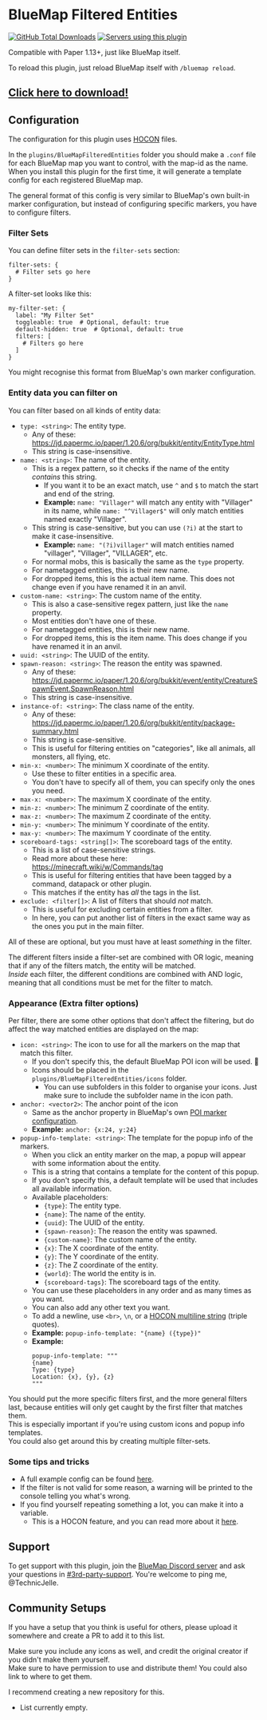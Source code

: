 # BlueMap Filtered Entities

[![GitHub Total Downloads](https://img.shields.io/github/downloads/TechnicJelle/BlueMapFilteredEntities/total?label=Downloads&color=success "Click here to download the plugin")](https://github.com/TechnicJelle/BlueMapFilteredEntities/releases/latest)
[![Servers using this plugin](https://img.shields.io/bstats/servers/21976?label=Servers)](https://bstats.org/plugin/bukkit/BlueMap%20Filtered%20Entities/21976)

Compatible with Paper 1.13+, just like BlueMap itself.

To reload this plugin, just reload BlueMap itself with `/bluemap reload`.

## [Click here to download!](../../releases/latest)

## Configuration
The configuration for this plugin uses [HOCON](https://github.com/lightbend/config/blob/main/HOCON.md) files.

In the `plugins/BlueMapFilteredEntities` folder you should make a `.conf` file for each BlueMap map you want to control,
with the map-id as the name.\
When you install this plugin for the first time, it will generate a template config for each registered BlueMap map.

The general format of this config is very similar to BlueMap's own built-in marker configuration,
but instead of configuring specific markers, you have to configure filters.

### Filter Sets
You can define filter sets in the `filter-sets` section:
```hocon
filter-sets: {
  # Filter sets go here
}
```

A filter-set looks like this:
```hocon
my-filter-set: {
  label: "My Filter Set"
  toggleable: true  # Optional, default: true
  default-hidden: true  # Optional, default: true
  filters: [
    # Filters go here
  ]
}
```
You might recognise this format from BlueMap's own marker configuration.

### Entity data you can filter on
You can filter based on all kinds of entity data:
- `type: <string>`: The entity type.
  - Any of these: https://jd.papermc.io/paper/1.20.6/org/bukkit/entity/EntityType.html
  - This string is case-insensitive.
- `name: <string>`: The name of the entity.
  - This is a regex pattern, so it checks if the name of the entity _contains_ this string.
    - If you want it to be an exact match, use `^` and `$` to match the start and end of the string.
    - **Example:** `name: "Villager"` will match any entity with "Villager" in its name,
      while `name: "^Villager$"` will only match entities named exactly "Villager".
  - This string is case-sensitive, but you can use `(?i)` at the start to make it case-insensitive.
    - **Example:** `name: "(?i)villager"` will match entities named "villager", "Villager", "VILLAGER", etc.
  - For normal mobs, this is basically the same as the `type` property.
  - For nametagged entities, this is their new name.
  - For dropped items, this is the actual item name.
    This does not change even if you have renamed it in an anvil. 
- `custom-name: <string>`: The custom name of the entity.
  - This is also a case-sensitive regex pattern, just like the `name` property.
  - Most entities don't have one of these.
  - For nametagged entities, this is their new name.
  - For dropped items, this is the item name.
    This does change if you have renamed it in an anvil.
- `uuid: <string>`: The UUID of the entity.
- `spawn-reason: <string>`: The reason the entity was spawned.
  - Any of these: https://jd.papermc.io/paper/1.20.6/org/bukkit/event/entity/CreatureSpawnEvent.SpawnReason.html
  - This string is case-insensitive.
- `instance-of: <string>`: The class name of the entity.
  - Any of these: https://jd.papermc.io/paper/1.20.6/org/bukkit/entity/package-summary.html
  - This string is case-sensitive.
  - This is useful for filtering entities on "categories", like all animals, all monsters, all flying, etc.
- `min-x: <number>`: The minimum X coordinate of the entity.
  - Use these to filter entities in a specific area.
  - You don't have to specify all of them, you can specify only the ones you need.
- `max-x: <number>`: The maximum X coordinate of the entity.
- `min-z: <number>`: The minimum Z coordinate of the entity.
- `max-z: <number>`: The maximum Z coordinate of the entity.
- `min-y: <number>`: The minimum Y coordinate of the entity.
- `max-y: <number>`: The maximum Y coordinate of the entity.
- `scoreboard-tags: <string[]>`: The scoreboard tags of the entity.
  - This is a list of case-sensitive strings.
  - Read more about these here: https://minecraft.wiki/w/Commands/tag
  - This is useful for filtering entities that have been tagged by a command, datapack or other plugin.
  - This matches if the entity has _all_ the tags in the list.
- `exclude: <filter[]>`: A list of filters that should _not_ match.
  - This is useful for excluding certain entities from a filter.
  - In here, you can put another list of filters
    in the exact same way as the ones you put in the main filter.

All of these are optional, but you must have at least _something_ in the filter.

The different filters inside a filter-set are combined with OR logic,
meaning that if any of the filters match, the entity will be matched.\
_Inside_ each filter, the different conditions are combined with AND logic,
meaning that all conditions must be met for the filter to match.

### Appearance (Extra filter options)
Per filter, there are some other options that don't affect the filtering,
but do affect the way matched entities are displayed on the map:
- `icon: <string>`: The icon to use for all the markers on the map that match this filter.
  - If you don't specify this, the default BlueMap POI icon will be used. 📍
  - Icons should be placed in the `plugins/BlueMapFilteredEntities/icons` folder.
    - You can use subfolders in this folder to organise your icons.
      Just make sure to include the subfolder name in the icon path.
- `anchor: <vector2>`: The anchor point of the icon
  - Same as the anchor property in BlueMap's own [POI marker configuration](https://bluemap.bluecolored.de/wiki/customization/Markers.html#poi-markers).
  - **Example:** `anchor: {x:24, y:24}`
- `popup-info-template: <string>`: The template for the popup info of the markers.
  - When you click an entity marker on the map, a popup will appear with some information about the entity.
  - This is a string that contains a template for the content of this popup.
  - If you don't specify this, a default template will be used that includes all available information.
  - Available placeholders:
    - `{type}`: The entity type.
    - `{name}`: The name of the entity.
    - `{uuid}`: The UUID of the entity.
    - `{spawn-reason}`: The reason the entity was spawned.
    - `{custom-name}`: The custom name of the entity.
    - `{x}`: The X coordinate of the entity.
    - `{y}`: The Y coordinate of the entity.
    - `{z}`: The Z coordinate of the entity.
    - `{world}`: The world the entity is in.
    - `{scoreboard-tags}`: The scoreboard tags of the entity.
  - You can use these placeholders in any order and as many times as you want.
  - You can also add any other text you want.
  - To add a newline, use `<br>`, `\n`,
    or a [HOCON multiline string](https://github.com/lightbend/config/blob/main/HOCON.md#multi-line-strings) (triple quotes).
  - **Example:** `popup-info-template: "{name} ({type})"`
  - **Example:**
    ```hocon
    popup-info-template: """
    {name}
    Type: {type}
    Location: {x}, {y}, {z}
    """
    ```

You should put the more specific filters first, and the more general filters last,
because entities will only get caught by the first filter that matches them.\
This is especially important if you're using custom icons and popup info templates.\
You could also get around this by creating multiple filter-sets.


### Some tips and tricks
- A full example config can be found [here](https://github.com/TechnicJelle/BlueMapFilteredEntities/blob/main/example.conf).
- If the filter is not valid for some reason, a warning will be printed to the console telling you what's wrong.
- If you find yourself repeating something a lot, you can make it into a variable.
  - This is a HOCON feature, and you can read more about it [here](https://github.com/lightbend/config/blob/main/HOCON.md#substitutions).

## Support
To get support with this plugin, join the [BlueMap Discord server](https://bluecolo.red/map-discord)
and ask your questions in [#3rd-party-support](https://discord.com/channels/665868367416131594/863844716047106068).
You're welcome to ping me, @TechnicJelle.

## Community Setups
If you have a setup that you think is useful for others,
please upload it somewhere and create a PR to add it to this list.

Make sure you include any icons as well, and credit the original creator if you didn't make them yourself.\
Make sure to have permission to use and distribute them!
You could also link to where to get them.

I recommend creating a new repository for this.

- List currently empty.
